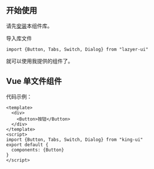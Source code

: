 ## 开始使用
请先[安装](#/doc/install)本组件库。

导入库文件

```
import {Button, Tabs, Switch, Dialog} from "lazyer-ui"
```

就可以使用我提供的组件了。

## Vue 单文件组件

代码示例：

```
<template>
  <div>
    <Button>按钮</Button>
  </div>
</template>
<script>
import {Button, Tabs, Switch, Dialog} from "king-ui"
export default {
  components: {Button}
}
</script>
```